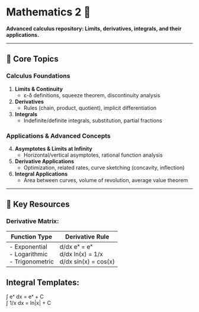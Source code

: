 # Mathematics 2 📐  
**Advanced calculus repository: Limits, derivatives, integrals, and their applications.**

---

## 🌟 Core Topics  
### Calculus Foundations  
1. **Limits & Continuity**  
   - ε-δ definitions, squeeze theorem, discontinuity analysis  
2. **Derivatives**  
   - Rules (chain, product, quotient), implicit differentiation  
3. **Integrals**  
   - Indefinite/definite integrals, substitution, partial fractions  

### Applications & Advanced Concepts  
4. **Asymptotes & Limits at Infinity**  
   - Horizontal/vertical asymptotes, rational function analysis  
5. **Derivative Applications**  
   - Optimization, related rates, curve sketching (concavity, inflection)  
6. **Integral Applications**  
   - Area between curves, volume of revolution, average value theorem  

---

## 🔑 Key Resources
### Derivative Matrix:
| Function Type | Derivative Rule |  
|---------------------|---------------------|  
| - Exponential<br>- Logarithmic<br>- Trigonometric<br>| d/dx eˣ = eˣ<br> d/dx ln(x) = 1/x<br> d/dx sin(x) = cos(x)<br>| 

## Integral Templates:
∫ eˣ dx = eˣ + C  
∫ 1/x dx = ln|x| + C
